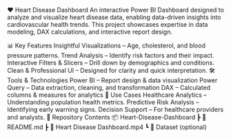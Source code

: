 ❤️ Heart Disease Dashboard
An interactive Power BI Dashboard designed to analyze and visualize heart disease data, enabling data-driven insights into cardiovascular health trends.
This project showcases expertise in data modeling, DAX calculations, and interactive report design.

📊 Key Features
Insightful Visualizations – Age, cholesterol, and blood pressure patterns.
Trend Analysis – Identify risk factors and their impact.
Interactive Filters & Slicers – Drill down by demographics and conditions.
Clean & Professional UI – Designed for clarity and quick interpretation.
🛠 Tools & Technologies
Power BI – Report design & data visualization
Power Query – Data extraction, cleaning, and transformation
DAX – Calculated columns & measures for analytics
📌 Use Cases
Healthcare Analytics – Understanding population health metrics.
Predictive Risk Analysis – Identifying early warning signs.
Decision Support – For healthcare providers and analysts.
📂 Repository Contents
📦 Heart-Disease-Dashboard ┣ 📜 README.md ┣ 🎥 Heart Disease Dashboard.mp4 ┗ 📁 Dataset (optional)
